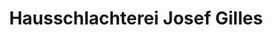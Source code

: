 ---
title: "Hausschlachterei Josef Gilles"
url: /gamlen/hausschlachterei-josef-gilles/
shop: Metzgerei
---